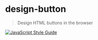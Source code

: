 # design-button
> Design HTML buttons in the browser

[![JavaScript Style Guide](https://img.shields.io/badge/code_style-standard-brightgreen.svg)](https://standardjs.com)
